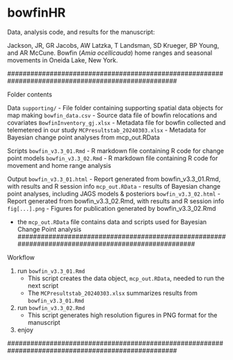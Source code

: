 # bowfinHR
Data, analysis code, and results for the manuscript: 

Jackson, JR, GR Jacobs, AW Latzka, T Landsman, SD Krueger, BP Young, and AR McCune. Bowfin (_Amia ocellicauda_) home ranges and seasonal movements in Oneida Lake, New York. 

####################################################################################################

Folder contents

Data
`supporting/` - File folder containing supporting spatial data objects for map making
`bowfin_data.csv` - Source data file of bowfin relocations and covariates
`BowfinInventory_gj.xlsx` - Metadata file for bowfin collected and telemetered in our study
`MCPresultstab_20240303.xlsx` - Metadata for Bayesian change point analyses from mcp_out.RData

Scripts
`bowfin_v3.3_01.Rmd` - R markdown file containing R code for change point models
`bowfin_v3.3_02.Rmd` - R markdown file containing R code for movement and home range analysis

Output
`bowfin_v3.3_01.html` - Report generated from bowfin_v3.3_01.Rmd, with results and R session info 
`mcp_out.RData` - results of Bayesian change point analyses, including JAGS models & posteriors
`bowfin_v3.3_02.html` - Report generated from bowfin_v3.3_02.Rmd, with results and R session info 
`fig[...].png` - Figures for publication generated by bowfin_v3.3_02.Rmd

* the `mcp_out.RData` file contains data and scripts used for Bayesian Change Point analysis
####################################################################################################

Workflow

1) run `bowfin_v3.3_01.Rmd`
	- This script creates the data object, `mcp_out.RData`, needed to run the next script
	- The `MCPresultstab_20240303.xlsx` summarizes results from `bowfin_v3.3_01.Rmd`
2) run `bowfin_v3.3_02.Rmd`
	- This script generates high resolution figures in PNG format for the manuscript
3) enjoy

####################################################################################################
